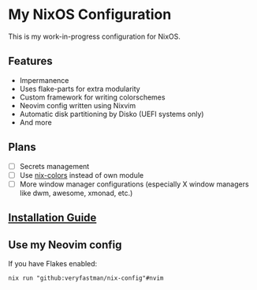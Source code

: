 # My NixOS Configuration

This is my work-in-progress configuration for NixOS.

## Features

- Impermanence
- Uses flake-parts for extra modularity
- Custom framework for writing colorschemes
- Neovim config written using Nixvim
- Automatic disk partitioning by Disko (UEFI systems only)
- And more

## Plans

- [ ] Secrets management
- [ ] Use [nix-colors](https://github.com/Misterio77/nix-colors) instead of own module
- [ ] More window manager configurations (especially X window managers like dwm, awesome, xmonad, etc.)

## [Installation Guide](INSTALL.md)

## Use my Neovim config

If you have Flakes enabled:

```
nix run "github:veryfastman/nix-config"#nvim
```
